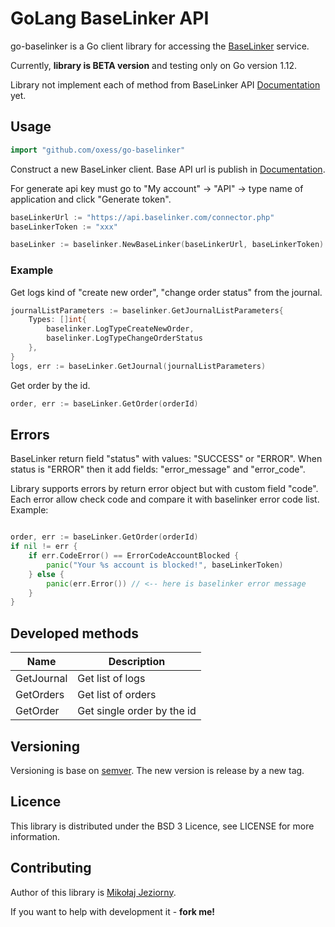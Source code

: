 # GoLang BaseLinker API

go-baselinker is a Go client library for accessing the [BaseLinker](https://baselinker.com/) service.

Currently, **library is BETA version** and testing only on Go version 1.12.

Library not implement each of method from BaseLinker API [Documentation](https://api.baselinker.com/) yet.

## Usage

```go
import "github.com/oxess/go-baselinker"
```

Construct a new BaseLinker client. Base API url is publish in [Documentation](https://api.baselinker.com/).

For generate api key must go to "My account" -> "API" -> type name of application and click "Generate token".

```go
baseLinkerUrl := "https://api.baselinker.com/connector.php"
baseLinkerToken := "xxx"

baseLinker := baselinker.NewBaseLinker(baseLinkerUrl, baseLinkerToken)
```

### Example

Get logs kind of "create new order", "change order status" from the journal.

```go
journalListParameters := baselinker.GetJournalListParameters{
    Types: []int{
        baselinker.LogTypeCreateNewOrder, 
        baselinker.LogTypeChangeOrderStatus
    },
}
logs, err := baseLinker.GetJournal(journalListParameters)
```

Get order by the id.

```go
order, err := baseLinker.GetOrder(orderId)
```

## Errors

BaseLinker return field "status" with values: "SUCCESS" or "ERROR".
When status is "ERROR" then it add fields: "error_message" and "error_code".

Library supports errors by return error object but with custom field "code".
Each error allow check code and compare it with baselinker error code list.
Example:

```go

order, err := baseLinker.GetOrder(orderId)
if nil != err {
    if err.CodeError() == ErrorCodeAccountBlocked {
        panic("Your %s account is blocked!", baseLinkerToken)
    } else {
        panic(err.Error()) // <-- here is baselinker error message
    } 
}

```

## Developed methods 

Name       | Description
---------- | -----------
GetJournal | Get list of logs
GetOrders  | Get list of orders
GetOrder   | Get single order by the id

## Versioning 

Versioning is base on [semver](https://semver.org/). 
The new version is release by a new tag.

## Licence

This library is distributed under the BSD 3 Licence, see LICENSE for more information.

## Contributing

Author of this library is [Mikołaj Jeziorny](https://mikolaj-jeziorny.pl).

If you want to help with development it - **fork me!**
